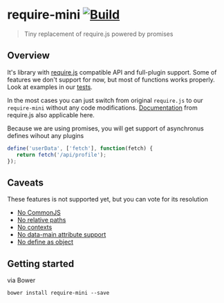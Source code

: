 # require-mini [![Build](https://travis-ci.org/just-boris/require-mini.svg?branch=master)](https://travis-ci.org/just-boris/require-mini)

> Tiny replacement of require.js powered by promises

## Overview

It's library with [require.js](https://github.com/jrburke/requirejs/) compatible API and full-plugin support.
Some of features we don't support for now, but most of functions works properly. Look at examples in our [tests](test).

In the most cases you can just switch from original `require.js` to our `require-mini` without any code modifications.
[Documentation](http://requirejs.org/docs/api.html) from require.js also applicable here.

Because we are using promises, you will get support of asynchronus defines wihout any plugins

```js
define('userData', ['fetch'], function(fetch) {
   return fetch('/api/profile');
});

```

## Caveats

These features is not supported yet, but you can vote for its resolution

* [No CommonJS](https://github.com/just-boris/require-mini/issues/1)
* [No relative paths](https://github.com/just-boris/require-mini/issues/4)
* [No contexts](https://github.com/just-boris/require-mini/issues/8)
* [No data-main attribute support](https://github.com/just-boris/require-mini/issues/9)
* [No define as object](https://github.com/just-boris/require-mini/issues/10)

## Getting started

via Bower

```
bower install require-mini --save
```

